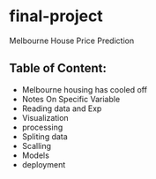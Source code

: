 # final-project
Melbourne House Price Prediction
## Table of Content:
* Melbourne housing has cooled off
* Notes On Specific Variable
* Reading data and Exp
* Visualization
* processing 
* Spliting data
* Scalling
* Models
* deployment
 
